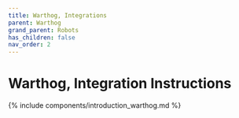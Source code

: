 ```yaml
---
title: Warthog, Integrations
parent: Warthog
grand_parent: Robots
has_children: false
nav_order: 2
---
```


# Warthog, Integration Instructions

{% include components/introduction_warthog.md %}

<!-- TODO -->
